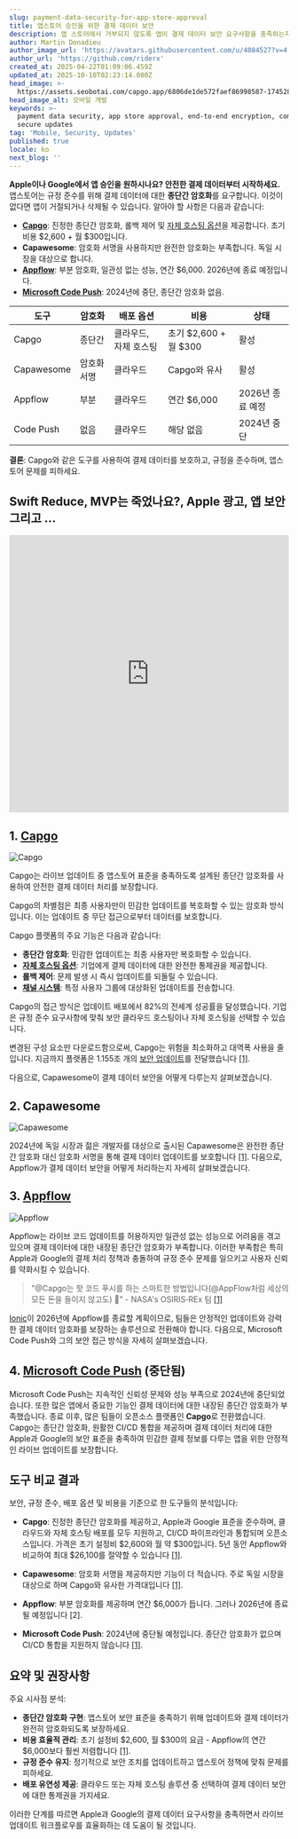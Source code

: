 ```yaml
---
slug: payment-data-security-for-app-store-approval
title: 앱스토어 승인을 위한 결제 데이터 보안
description: 앱 스토어에서 거부되지 않도록 앱이 결제 데이터 보안 요구사항을 충족하는지 확인하세요. 필수 도구와 규정 준수 표준에 대해 알아보세요.
author: Martin Donadieu
author_image_url: 'https://avatars.githubusercontent.com/u/4084527?v=4'
author_url: 'https://github.com/riderx'
created_at: 2025-04-22T01:09:06.459Z
updated_at: 2025-10-10T02:23:14.000Z
head_image: >-
  https://assets.seobotai.com/capgo.app/6806de1de572faef86998587-1745284157740.jpg
head_image_alt: 모바일 개발
keywords: >-
  payment data security, app store approval, end-to-end encryption, compliance,
  secure updates
tag: 'Mobile, Security, Updates'
published: true
locale: ko
next_blog: ''
---
```

**Apple이나 Google에서 앱 승인을 원하시나요? 안전한 결제 데이터부터 시작하세요.** 앱스토어는 규정 준수를 위해 결제 데이터에 대한 **종단간 암호화**를 요구합니다. 이것이 없다면 앱이 거절되거나 삭제될 수 있습니다. 알아야 할 사항은 다음과 같습니다:

-   **[Capgo](https://capgo.app/)**: 진정한 종단간 암호화, 롤백 제어 및 [자체 호스팅 옵션](https://capgo.app/blog/self-hosted-capgo/)을 제공합니다. 초기 비용 $2,600 + 월 $300입니다.
-   **Capawesome**: 암호화 서명을 사용하지만 완전한 암호화는 부족합니다. 독일 시장을 대상으로 합니다.
-   **[Appflow](https://ionic.io/appflow/live-updates)**: 부분 암호화, 일관성 없는 성능, 연간 $6,000. 2026년에 종료 예정입니다.
-   **[Microsoft Code Push](https://www.reddit.com/r/reactnative/comments/1dsorxn/end_of_appcenter_x_codepush_for_2025_march/)**: 2024년에 중단, 종단간 암호화 없음.

| **도구** | **암호화** | **배포 옵션** | **비용** | **상태** |
| --- | --- | --- | --- | --- |
| Capgo | 종단간 | 클라우드, 자체 호스팅 | 초기 $2,600 + 월 $300 | 활성 |
| Capawesome | 암호화 서명 | 클라우드 | Capgo와 유사 | 활성 |
| Appflow | 부분 | 클라우드 | 연간 $6,000 | 2026년 종료 예정 |
| Code Push | 없음 | 클라우드 | 해당 없음 | 2024년 중단 |

**결론**: Capgo와 같은 도구를 사용하여 결제 데이터를 보호하고, 규정을 준수하며, 앱스토어 문제를 피하세요.

## Swift Reduce, MVP는 죽었나요?, Apple 광고, 앱 보안 그리고 ...

<iframe src="https://www.youtube.com/embed/FsVbZftrPTQ" aria-label="YouTube video player" frameborder="0" allow="accelerometer; autoplay; clipboard-write; encrypted-media; gyroscope; picture-in-picture; web-share" referrerpolicy="strict-origin-when-cross-origin" style="width: 100%; height: 500px;" allowfullscreen></iframe>

## 1. [Capgo](https://capgo.app/)

![Capgo](https://assets.seobotai.com/capgo.app/6806de1de572faef86998587/3963f7973abbc5791f2fae6e45924907.jpg)

Capgo는 라이브 업데이트 중 앱스토어 표준을 충족하도록 설계된 종단간 암호화를 사용하여 안전한 결제 데이터 처리를 보장합니다.

Capgo의 차별점은 최종 사용자만이 민감한 업데이트를 복호화할 수 있는 암호화 방식입니다. 이는 업데이트 중 무단 접근으로부터 데이터를 보호합니다.

Capgo 플랫폼의 주요 기능은 다음과 같습니다:

-   **종단간 암호화**: 민감한 업데이트는 최종 사용자만 복호화할 수 있습니다.
-   **[자체 호스팅 옵션](https://capgo.app/blog/self-hosted-capgo/)**: 기업에게 결제 데이터에 대한 완전한 통제권을 제공합니다.
-   **롤백 제어**: 문제 발생 시 즉시 업데이트를 되돌릴 수 있습니다.
-   **[채널 시스템](https://capgo.app/docs/plugin/cloud-mode/channel-system/)**: 특정 사용자 그룹에 대상화된 업데이트를 전송합니다.

Capgo의 접근 방식은 업데이트 배포에서 82%의 전세계 성공률을 달성했습니다. 기업은 규정 준수 요구사항에 맞춰 보안 클라우드 호스팅이나 자체 호스팅을 선택할 수 있습니다.

변경된 구성 요소만 다운로드함으로써, Capgo는 위험을 최소화하고 대역폭 사용을 줄입니다. 지금까지 플랫폼은 1.155조 개의 [보안 업데이트](https://capgo.app/docs/live-updates/update-behavior/)를 전달했습니다 [\[1\]](https://capgo.app/).

다음으로, Capawesome이 결제 데이터 보안을 어떻게 다루는지 살펴보겠습니다.

## 2. Capawesome

![Capawesome](https://assets.seobotai.com/capgo.app/6806de1de572faef86998587/04d155e1ac3041660c0e8da59e2e54.jpg)

2024년에 독일 시장과 젊은 개발자를 대상으로 출시된 Capawesome은 완전한 종단간 암호화 대신 암호화 서명을 통해 결제 데이터 업데이트를 보호합니다 [\[1\]](https://capgo.app/). 다음으로, Appflow가 결제 데이터 보안을 어떻게 처리하는지 자세히 살펴보겠습니다.

## 3. [Appflow](https://ionic.io/appflow/live-updates)

![Appflow](https://assets.seobotai.com/capgo.app/6806de1de572faef86998587/f6bc7b408415ab449b606f457e137ee1.jpg)

Appflow는 라이브 코드 업데이트를 허용하지만 일관성 없는 성능으로 어려움을 겪고 있으며 결제 데이터에 대한 내장된 종단간 암호화가 부족합니다. 이러한 부족함은 특히 Apple과 Google의 결제 처리 정책과 충돌하여 규정 준수 문제를 일으키고 사용자 신뢰를 약화시킬 수 있습니다.

> "@Capgo는 핫 코드 푸시를 하는 스마트한 방법입니다(@AppFlow처럼 세상의 모든 돈을 들이지 않고도) 🙂" - NASA's OSIRIS‑REx 팀 [\[1\]](https://capgo.app/)

[Ionic](https://ionicframework.com/)이 2026년에 Appflow를 종료할 계획이므로, 팀들은 안정적인 업데이트와 강력한 결제 데이터 암호화를 보장하는 솔루션으로 전환해야 합니다. 다음으로, Microsoft Code Push와 그의 보안 접근 방식을 자세히 살펴보겠습니다.

## 4. [Microsoft Code Push](https://www.reddit.com/r/reactnative/comments/1dsorxn/end_of_appcenter_x_codepush_for_2025_march/) (중단됨)

Microsoft Code Push는 지속적인 신뢰성 문제와 성능 부족으로 2024년에 중단되었습니다. 또한 많은 앱에서 중요한 기능인 결제 데이터에 대한 내장된 종단간 암호화가 부족했습니다. 종료 이후, 많은 팀들이 오픈소스 플랫폼인 **Capgo**로 전환했습니다. Capgo는 종단간 암호화, 원활한 CI/CD 통합을 제공하며 결제 데이터 처리에 대한 Apple과 Google의 보안 표준을 충족하여 민감한 결제 정보를 다루는 앱을 위한 안정적인 라이브 업데이트를 보장합니다.

## 도구 비교 결과

보안, 규정 준수, 배포 옵션 및 비용을 기준으로 한 도구들의 분석입니다:

-   **Capgo**: 진정한 종단간 암호화를 제공하고, Apple과 Google 표준을 준수하며, 클라우드와 자체 호스팅 배포를 모두 지원하고, CI/CD 파이프라인과 통합되며 오픈소스입니다. 가격은 초기 설정비 $2,600와 월 약 $300입니다. 5년 동안 Appflow와 비교하여 최대 $26,100를 절약할 수 있습니다 [\[1\]](https://capgo.app/).

-   **Capawesome**: 암호화 서명을 제공하지만 기능이 더 적습니다. 주로 독일 시장을 대상으로 하며 Capgo와 유사한 가격대입니다 [\[1\]](https://capgo.app/).

-   **Appflow**: 부분 암호화를 제공하며 연간 $6,000가 듭니다. 그러나 2026년에 종료될 예정입니다 \[2\].

-   **Microsoft Code Push**: 2024년에 중단될 예정입니다. 종단간 암호화가 없으며 CI/CD 통합을 지원하지 않습니다 [\[1\]](https://capgo.app/).

## 요약 및 권장사항

주요 시사점 분석:

-   **종단간 암호화 구현**: 앱스토어 보안 표준을 충족하기 위해 업데이트와 결제 데이터가 완전히 암호화되도록 보장하세요.
-   **비용 효율적 관리**: 초기 설정비 $2,600, 월 $300의 요금 - Appflow의 연간 $6,000보다 훨씬 저렴합니다 [\[1\]](https://capgo.app/).
-   **규정 준수 유지**: 정기적으로 보안 조치를 업데이트하고 앱스토어 정책에 맞춰 문제를 피하세요.
-   **배포 유연성 제공**: 클라우드 또는 자체 호스팅 솔루션 중 선택하여 결제 데이터 보안에 대한 통제권을 가지세요.

이러한 단계를 따르면 Apple과 Google의 결제 데이터 요구사항을 충족하면서 라이브 업데이트 워크플로우를 효율화하는 데 도움이 될 것입니다.
